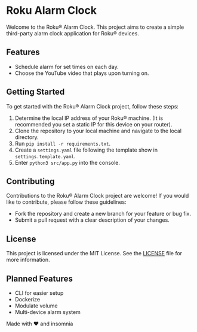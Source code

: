# Roku Alarm Clock

Welcome to the Roku® Alarm Clock. This project aims to create a simple third-party alarm clock application for Roku® devices.

## Features

- Schedule alarm for set times on each day.
- Choose the YouTube video that plays upon turning on.

## Getting Started

To get started with the Roku® Alarm Clock project, follow these steps:

1. Determine the local IP address of your Roku® machine. (It is recommended you set a static IP for this device on your router).
2. Clone the repository to your local machine and navigate to the local directory.
3. Run `pip install -r requirements.txt`.
4. Create a `settings.yaml` file following the template show in `settings.template.yaml`.
5. Enter `python3 src/app.py` into the console. 

## Contributing

Contributions to the Roku® Alarm Clock project are welcome! If you would like to contribute, please follow these guidelines:

- Fork the repository and create a new branch for your feature or bug fix.
- Submit a pull request with a clear description of your changes.

## License

This project is licensed under the MIT License. See the [LICENSE](LICENSE) file for more information.

## Planned Features
- CLI for easier setup
- Dockerize 
- Modulate volume
- Multi-device alarm system

Made with ❤️ and insomnia
